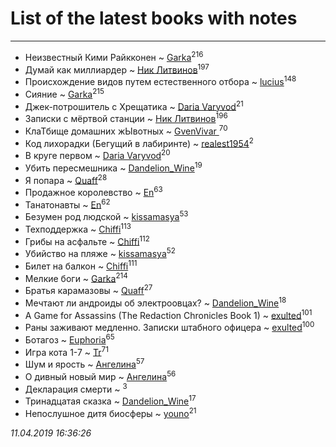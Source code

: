 # List of the latest books with notes
---

* Неизвестный Кими Райкконен ~ [Garka](users/115/115753719718250012620-google)<sup>216</sup>
* Думай как миллиардер ~ [Ник Литвинов](users/241/241974816-vkontakte)<sup>197</sup>
* Происхождение видов путем естественного отбора ~ [lucius](users/838/83820536-yandex)<sup>148</sup>
* Сияние ~ [Garka](users/115/115753719718250012620-google)<sup>215</sup>
* Джек-потрошитель с Хрещатика ~ [Daria Varyvod](users/829/829893410524253-facebook)<sup>21</sup>
* Записки с мёртвой станции ~ [Ник Литвинов](users/241/241974816-vkontakte)<sup>196</sup>
* КлаТбище домашних жЫвотных ~ [GvenVivar ](users/158/158266434925901-facebook)<sup>70</sup>
* Код лихорадки (Бегущий в лабиринте) ~ [realest1954](users/439/439398-vkontakte)<sup>2</sup>
* В круге первом ~ [Daria Varyvod](users/829/829893410524253-facebook)<sup>20</sup>
* Убить пересмешника ~ [Dandelion_Wine](users/586/58602788-vkontakte)<sup>19</sup>
* Я попара ~ [Quaff](users/122/12267158-vkontakte)<sup>28</sup>
* Продажное королевство ~ [En](users/333/333646551-vkontakte)<sup>63</sup>
* Танатонавты ~ [En](users/333/333646551-vkontakte)<sup>62</sup>
* Безумен род людской ~ [kissamasya](users/684/68439978-vkontakte)<sup>53</sup>
* Техподдержка ~ [Chiffi](users/105/105831994080785626680-google)<sup>113</sup>
* Грибы на асфальте ~ [Chiffi](users/105/105831994080785626680-google)<sup>112</sup>
* Убийство на пляже ~ [kissamasya](users/684/68439978-vkontakte)<sup>52</sup>
* Билет на балкон ~ [Chiffi](users/105/105831994080785626680-google)<sup>111</sup>
* Мелкие боги ~ [Garka](users/115/115753719718250012620-google)<sup>214</sup>
* Братья карамазовы ~ [Quaff](users/122/12267158-vkontakte)<sup>27</sup>
* Мечтают ли андроиды об электроовцах? ~ [Dandelion_Wine](users/586/58602788-vkontakte)<sup>18</sup>
* A Game for Assassins (The Redaction Chronicles Book 1) ~ [exulted](users/100/100599204551896265722-google)<sup>101</sup>
* Раны заживают медленно. Записки штабного офицера ~ [exulted](users/100/100599204551896265722-google)<sup>100</sup>
* Ботагоз ~ [Euphoria](users/106/106304994652616315178-google)<sup>65</sup>
* Игра кота 1-7 ~ [Tr](users/122/12282474-vkontakte)<sup>71</sup>
* Шум и ярость ~ [Ангелина](users/837/83788782-vkontakte)<sup>57</sup>
* О дивный новый мир ~ [Ангелина](users/837/83788782-vkontakte)<sup>56</sup>
* Декларация смерти ~ [](users/262/262062207519652-facebook)<sup>3</sup>
* Тринадцатая сказка ~ [Dandelion_Wine](users/586/58602788-vkontakte)<sup>17</sup>
* Непослушное дитя биосферы ~ [youno](users/302/302928912-vkontakte)<sup>21</sup>


_11.04.2019 16:36:26_
